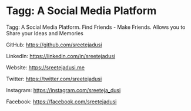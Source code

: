 # Tagg: A Social Media Platform
Tagg: A Social Media Platform. Find Friends - Make Friends. Allows you to Share your Ideas and Memories

GitHub: https://github.com/sreetejadusi

LinkedIn: https://linkedin.com/in/sreetejadusi

Website: https://sreetejadusi.me

Twitter: https://twitter.com/sreetejadusi

Instagram: https://instagram.com/sreeteja_dusi

Facebook: https://facebook.com/sreetejadusi
